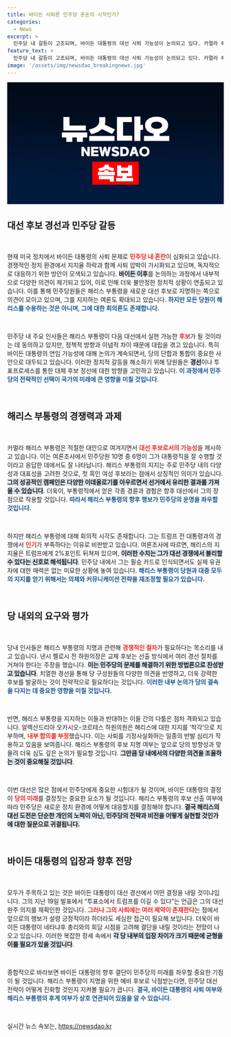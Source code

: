 ```yaml
---
title: 바이든 사퇴론 민주당 혼돈의 시작인가?
categories:
  - News
excerpt: >
  민주당 내 갈등이 고조되며, 바이든 대통령의 대선 사퇴 가능성이 논의되고 있다. 카멀라 해리스 부통령이 유력 후보로 떠오르고 있지만, 후보 선출 방식에 대한 의견은 분분하다. 과연 해리스가 대세가 될 것인가?
feature_text: >
  민주당 내 갈등이 고조되며, 바이든 대통령의 대선 사퇴 가능성이 논의되고 있다. 카멀라 해리스 부통령이 유력 후보로 떠오르고 있지만, 후보 선출 방식에 대한 의견은 분분하다. 과연 해리스가 대세가 될 것인가?
image: '/assets/img/newsdao_breakingnews.jpg'
---
```


<p><img src="/assets/img/newsdao_breakingnews.jpg" alt="koreaapp 속보" /></p>

<h2 data-ke-size="size26">대선 후보 경선과 민주당 갈등</h2>

<p data-ke-size="size16">&nbsp;</p>

<p>현재 미국 정치에서 바이든 대통령의 사퇴 문제로 <b><span style="color: #ee2323;">민주당 내 혼란</span></b>이 심화되고 있습니다. 경쟁적인 정치 환경에서 지지율 하락과 함께 사퇴 압박이 가시화되고 있으며, 독자적으로 대응하기 위한 방안이 모색되고 있습니다. <b><span style="background-color: #21538527;">바이든 이후</span></b>를 논의하는 과정에서 내부적으로 다양한 의견이 제기되고 있어, 이로 인해 더욱 불안정한 정치적 상황이 연출되고 있습니다. 이를 통해 민주당원들은 해리스 부통령을 새로운 대선 후보로 지명하는 쪽으로 의견이 모이고 있으며, 그를 지지하는 여론도 확대되고 있습니다. <b><span style="color: #1a5490;">하지만 모든 당원이 해리스를 수용하는 것은 아니며, 그에 대한 회의론도 존재합니다.</span></b> </p>

<p data-ke-size="size16">&nbsp;</p>

<p>민주당 내 주요 인사들은 해리스 부통령이 다음 대선에서 실현 가능한 <b><span style="color: #ee2323;">후보</span></b>가 될 것이라는 데 동의하고 있지만, 정책적 방향과 이념적 차이 때문에 대립을 겪고 있습니다. 특히 바이든 대통령의 연임 가능성에 대해 논의가 계속되면서, 당의 단합과 통합이 중요한 사안으로 대두되고 있습니다. 이러한 정치적 갈등을 해소하기 위해 당원들은 <b><span style="background-color: #21538527;">경선</span></b>이나 투표프로세스를 통한 대체 후보 정선에 대한 방향을 고민하고 있습니다. <b><span style="color: #1a5490;">이 과정에서 민주당의 전략적인 선택이 국가의 미래에 큰 영향을 미칠 것입니다</span></b>. </p>

<p data-ke-size="size16">&nbsp;</p>

<h2 data-ke-size="size26">해리스 부통령의 경쟁력과 과제</h2>

<p data-ke-size="size16">&nbsp;</p>

<p>카멀라 해리스 부통령은 적절한 대안으로 여겨지면서 <b><span style="color: #ee2323;">대선 후보로서의 가능성</span></b>을 제시하고 있습니다. 이는 여론조사에서 민주당원 10명 중 6명이 그가 대통령직을 잘 수행할 것이라고 응답한 데에서도 잘 나타납니다. 해리스 부통령의 지지는 주로 민주당 내의 다양성과 대표성을 고려한 것으로, 첫 흑인 여성 후보라는 점에서 상징적인 의미가 있습니다. <b><span style="background-color: #21538527;">그의 성공적인 캠페인은 다양한 이데올로기를 아우르면서 선거에서 유리한 결과를 가져올 수 있습니다</span></b>. 더욱이, 부통령직에서 얻은 각종 경륜과 경험은 향후 대선에서 그의 장점으로 작용할 것입니다. <b><span style="color: #1a5490;">따라서 해리스 부통령의 향후 행보가 민주당의 운명을 좌우할 것입니다.</span></b></p>

<p data-ke-size="size16">&nbsp;</p>

<p>하지만 해리스 부통령에 대해 회의적 시각도 존재합니다. 그는 트럼프 전 대통령과의 경쟁에서 <b><span style="color: #ee2323;">인기</span></b>가 부족하다는 이유로 비판받고 있습니다. 여론조사에 따르면, 해리스의 지지율은 트럼프에게 2%포인트 뒤쳐져 있으며, <b><span style="background-color: #21538527;">이러한 수치는 그가 대선 경쟁에서 불리할 수 있다는 신호로 해석됩니다</span></b>. 민주당 내에서 그는 필승 카드로 인식되면서도 실제 유권자에 대한 매력은 없는 미묘한 상황에 놓여 있습니다. <b><span style="color: #1a5490;">해리스 부통령이 당원과 대중 모두의 지지를 얻기 위해서는 의제와 커뮤니케이션 전략을 재조정할 필요가 있습니다.</span></b></p>

<p data-ke-size="size16">&nbsp;</p>

<h2 data-ke-size="size26">당 내외의 요구와 평가</h2>

<p data-ke-size="size16">&nbsp;</p>

<p>당내 인사들은 해리스 부통령의 지명과 관련해 <b><span style="color: #ee2323;">경쟁적인 절차</span></b>가 필요하다는 목소리를 내고 있습니다. 낸시 펠로시 전 하원의장은 교체 후보는 선출 방식에서 여러 경선 절차를 거쳐야 한다는 주장을 했습니다. <b><span style="background-color: #21538527;">이는 민주당의 문제를 해결하기 위한 방법론으로 찬성받고 있습니다</span></b>. 치열한 경선을 통해 당 구성원들의 다양한 의견을 반영하고, 더욱 강력한 후보를 발굴하는 것이 전략적으로 필요하다는 것입니다. <b><span style="color: #1a5490;">이러한 내부 논의가 당의 결속을 다지는 데 중요한 영향을 미칠 것입니다.</span></b> </p>

<p data-ke-size="size16">&nbsp;</p>

<p>반면, 해리스 부통령을 지지하는 이들과 반대하는 이들 간의 다툼은 점차 격화되고 있습니다. 알렉산드리아 오카시오-코르테스 하원의원은 해리스에 대한 지지를 ‘착각’으로 치부하며, <b><span style="color: #ee2323;">내부 합의를 부정</span></b>했습니다. 이는 사퇴를 기정사실화하는 일종의 반발 심리가 작용하고 있음을 보여줍니다. 해리스 부통령의 후보 지명 여부는 앞으로 당의 방향성과 맞물려 더욱 심도 깊은 논의가 필요할 것입니다. <b><span style="background-color: #21538527;">그만큼 당 내에서의 다양한 의견을 조율하는 것이 중요해질 것입니다</span></b>.</p>

<p data-ke-size="size16">&nbsp;</p>

<p>이번 대선은 많은 점에서 민주당에게 중요한 시험대가 될 것이며, 바이든 대통령의 결정이 <b><span style="color: #ee2323;">당의 미래</span></b>를 결정짓는 중요한 요소가 될 것입니다. 해리스 부통령의 후보 선출 여부에 따라 민주당은 새로운 정치 환경에 어떻게 대응할지를 결정해야 합니다. <b><span style="background-color: #21538527;">결국 해리스의 대선 도전은 단순한 개인의 노력이 아닌, 민주당의 전략과 비전을 어떻게 실현할 것인가에 대한 질문으로 귀결됩니다.</span></b></p>

<p data-ke-size="size16">&nbsp;</p>

<h2 data-ke-size="size26">바이든 대통령의 입장과 향후 전망</h2>

<p data-ke-size="size16">&nbsp;</p>

<p>모두가 주목하고 있는 것은 바이든 대통령이 대선 경선에서 어떤 결정을 내릴 것이냐입니다. 그의 지난 19일 발표에서 “투표소에서 트럼프를 이길 수 있다”는 언급은 그의 대선 완주 의지를 재확인한 것입니다. <b><span style="color: #ee2323;">그러나 그의 사퇴에는 여러 제약이 존재한다</span></b>는 점에서 앞으로의 행보가 설령 긍정적이라 하더라도 세심한 접근이 필요해 보입니다. 더욱이 바이든 대통령이 네타냐후 총리와의 회담 시점을 고려해 결단을 내릴 것이라는 전망이 나오고 있습니다. 이러한 복잡한 정세 속에서 <b><span style="background-color: #21538527;">각 당 내부의 입장 차이가 크기 때문에 균형을 이룰 필요가 있을 것입니다</span></b>. </p>

<p data-ke-size="size16">&nbsp;</p>

<p>종합적으로 바라보면 바이든 대통령의 향후 결단이 민주당의 미래를 좌우할 중요한 기점이 될 것입니다. 해리스 부통령이 지명을 위한 예비 후보로 낙점받는다면, 민주당 대선 전략이 어떻게 진화할 것인지 지켜볼 필요가 큽니다. <b><span style="color: #1a5490;">결국, 바이든 대통령의 사퇴 여부와 해리스 부통령의 후계 여부가 상호 연관되어 있음을 알 수 있습니다.</span></b> </p>

<p data-ke-size="size16">&nbsp;</p>
실시간 뉴스 속보는, <a href="https://newsdao.kr" rel="dofollow">https://newsdao.kr</a>


